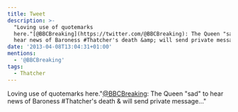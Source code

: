 ```yaml
---
title: Tweet
description: >-
  "Loving use of quotemarks
  here."[@BBCBreaking](https://twitter.com/@BBCBreaking): The Queen "sad" to
  hear news of Baroness #Thatcher's death &amp; will send private message...""
date: '2013-04-08T13:04:31+01:00'
mentions:
  - '@BBCBreaking'
tags:
  - Thatcher
---
```

Loving use of quotemarks here."[@BBCBreaking](https://twitter.com/@BBCBreaking): The Queen "sad" to hear news of Baroness #Thatcher's death &amp; will send private message..."
